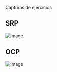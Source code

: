 Capturas de ejercicios
## SRP
![image](https://github.com/user-attachments/assets/d209bf1c-0a65-491a-9bb8-ce1638983ea4)
## OCP
![image](https://github.com/user-attachments/assets/35d44534-b4fa-4af4-8f78-3efb4e31be14)

